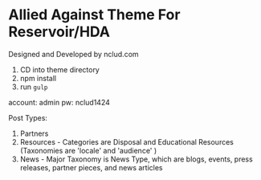Allied Against Theme For Reservoir/HDA
===============

Designed and Developed by nclud.com

1) CD into theme directory
2) npm install
3) run `gulp`

account: admin
pw: nclud1424

Post Types:

1) Partners
2) Resources - Categories are Disposal and Educational Resources (Taxonomies are 'locale' and 'audience' )
3) News - Major Taxonomy is News Type, which are blogs, events, press releases, partner pieces, and news articles

